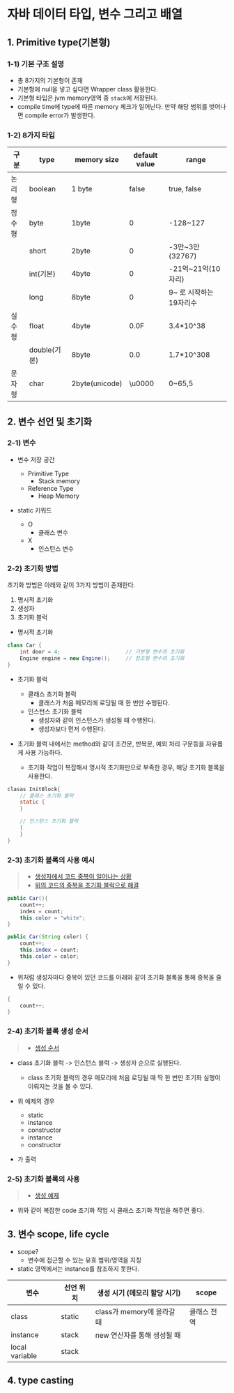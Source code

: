 # 자바 데이터 타입, 변수 그리고 배열

## 1. Primitive type(기본형)

### 1-1) 기본 구조 설명

* 총 8가지의 기본형이 존재
* 기본형에 null을 넣고 싶다면 Wrapper class 활용한다.
* 기본형 타입은 jvm memory영역 중 `stack`에 저장된다.
* compile time에 type에 따른 memory 체크가 일어난다. 만약 해당 범위를 벗어나면 compile error가 발생한다.

### 1-2) 8가지 타입

| 구분   | type         | memory size    | default value | range                   |
| ------ | ------------ | -------------- | ------------- | ----------------------- |
| 논리형 | boolean      | 1 byte         | false         | true, false             |
| 정수형 | byte         | 1byte          | 0             | -128~127                |
|        | short        | 2byte          | 0             | -3만~3만(32767)         |
|        | int(기본)    | 4byte          | 0             | -21억~21억(10자리)      |
|        | long         | 8byte          | 0             | 9~ 로 시작하는 19자리수 |
| 실수형 | float        | 4byte          | 0.0F          | 3.4*10^38               |
|        | double(기본) | 8byte          | 0.0           | 1.7*10^308              |
| 문자형 | char         | 2byte(unicode) | \u0000        | 0~65,5                  |

## 2. 변수 선언 및 초기화

### 2-1) 변수

* 변수 저장 공간
  * Primitive Type
    * Stack memory
  * Reference Type
    * Heap Memory

* static 키워드
  * O
    * 클래스 변수
  * X
    * 인스턴스 변수

### 2-2) 초기화 방법

초기화 방법은 아래와 같이 3가지 방법이 존재한다.
1. 명시적 초기화
2. 생성자
3. 초기화 블럭

* 명시적 초기화
```java
class Car {
	int door = 4;                     // 기본형 변수의 초기화
	Engine engine = new Engine();     // 참조형 변수의 초기화
}
```

* 초기화 블럭
  * 클래스 초기화 블럭
    * 클래스가 처음 메모리에 로딩될 때 한 번만 수행된다.
  * 인스턴스 초기화 블럭
    * 생성자와 같이 인스턴스가 생성될 때 수행된다.
    * 생성자보다 먼저 수행된다.

* 초기화 블럭 내에서는 method와 같이 조건문, 반복문, 예외 처리 구문등을 자유롭게 사용 가능하다.
  * 초기화 작업이 복잡해서 명시적 초기화만으로 부족한 경우, 해당 초기화 블록을 사용한다.

```java
clasas InitBlock{
	// 클래스 초기화 블럭
	static {
	}

	// 인스턴스 초기화 블럭
	{
	}
}
```

### 2-3) 초기화 블록의 사용 예시

> * [생성자에서 코드 중복이 일어나는 상황](./chap2_codes/DataType1.java)
> * [위의 코드의 중복을 초기화 블럭으로 해결](./chap2_codes/DataType2.java)

```java
public Car(){
    count++;
    index = count;
    this.color = "white";
}

public Car(String color) {
    count++;
    this.index = count;
    this.color = color;
}
```

* 위처럼 생성자마다 중복이 있던 코드를 아래와 같이 초기화 블록을 통해 중복을 줄일 수 있다.

```java
{
    count++;
}
```

### 2-4) 초기화 블록 생성 순서

> * [생성 순서](./chap2_codes/BlockTest.java)

* class 초기화 블럭 -> 인스턴스 블럭 -> 생성자 순으로 실행된다.
  * class 초기화 블럭의 경우 메모리에 처음 로딩될 때 딱 한 번만 초기화 실행이 이뤄지는 것을 볼 수 있다.

* 위 예제의 경우
  * static
  * instance
  * constructor
  * instance
  * constructor
* 가 출력

### 2-5) 초기화 블록의 사용

> * [생성 예제](./chap2_codes/StaticBlockTest.java)

* 위와 같이 복잡한 code 초기화 작업 시 클래스 초기화 작업을 해주면 좋다.

## 3. 변수 scope, life cycle

* scope?
  * 변수에 접근할 수 있는 유효 범위/영역을 지칭
* static 영역에서는 instance를 참조하지 못한다.

| 변수           | 선언 위치 | 생성 시기 (메모리 할당 시기) | scope       |
| -------------- | --------- | ---------------------------- | ----------- |
| class          | static    | class가 memory에 올라갈 때   | 클래스 전역 |
| instance       | stack     | new 연산자를 통해 생성될 때  |             |
| local variable | stack     |                              |

## 4. type casting


